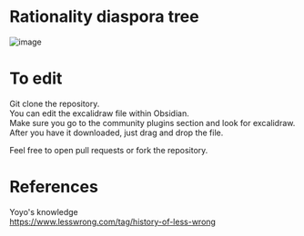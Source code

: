 # Rationality diaspora tree
![image](https://github.com/exanova-y/rat_lore/assets/52893812/a6960269-8fde-41c2-be65-e2d07058352d)

# To edit
Git clone the repository.   
You can edit the excalidraw file within Obsidian.    
Make sure you go to the community plugins section and look for excalidraw.   
After you have it downloaded, just drag and drop the file.   


Feel free to open pull requests or fork the repository.   


# References   
Yoyo's knowledge   
https://www.lesswrong.com/tag/history-of-less-wrong
